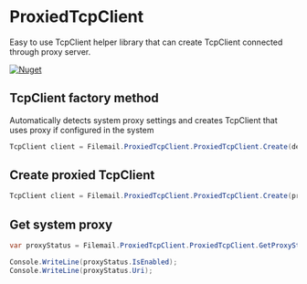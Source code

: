 # ProxiedTcpClient
Easy to use TcpClient helper library that can create TcpClient connected through proxy server.

[![Nuget](https://img.shields.io/nuget/v/Filemail.ProxiedTcpClient)](https://www.nuget.org/packages/Filemail.ProxiedTcpClient/)

## TcpClient factory method

Automatically detects system proxy settings and creates TcpClient that uses proxy if configured in the system

```csharp
TcpClient client = Filemail.ProxiedTcpClient.ProxiedTcpClient.Create(destinationUri);
```

## Create proxied TcpClient

```csharp
TcpClient client = Filemail.ProxiedTcpClient.ProxiedTcpClient.Create(proxyUri, destinationUri);
```

## Get system proxy

```csharp
var proxyStatus = Filemail.ProxiedTcpClient.ProxiedTcpClient.GetProxyStatusFor(destinationUri);

Console.WriteLine(proxyStatus.IsEnabled);
Console.WriteLine(proxyStatus.Uri);
```
